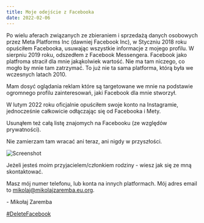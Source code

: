 ```yaml
---
title: Moje odejście z Facebooka
date: 2022-02-06
---
```


Po wielu aferach związanych ze zbieraniem i sprzedażą danych osobowych przez Meta Platforms Inc (dawniej Facebook Inc),
w Styczniu 2018 roku opuściłem Facebooka, usuwając wszystkie informacje z mojego profilu. W sierpniu 2019 roku,
odszedłem z Facebook Messengera.
Facebook jako platfroma stracił dla mnie jakąkolwiek wartość.
Nie ma tam niczego, co mogło by mnie tam zatrzymać. To już nie ta sama platforma, którą była we wczesnych latach 2010.

Mam dosyć oglądania reklam które są targetowane we mnie na podstawie ogromnego profilu zainteresowań, jaki Facebook dla mnie stworzył.

W lutym 2022 roku oficjalnie opuściłem swoje konto na Instagramie, jednocześnie całkowicie odłączając się od Facebooka i Mety.

Usunąłem też całą listę znajomych na Facebooku (ze względów prywatności).

Nie zamierzam tam wracać ani teraz, ani nigdy w przyszłości.

![Screenshot](https://i.imgur.com/uESkHH6.png)

Jeżeli jesteś moim przyjacielem/członkiem rodziny - wiesz jak się ze mną skontaktować. 

Masz mój numer telefonu, lub konta na innych platformach. Mój adres email to [mikolaj@mikolajzaremba.eu.org](mailto:mikolaj@mikolajzaremba.eu.org).

\- Mikołaj Zaremba

[#DeleteFacebook](https://facebook.com/help/delete_account)